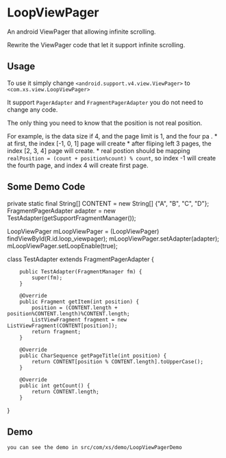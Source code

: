LoopViewPager
====================
An android ViewPager that allowing infinite scrolling.

Rewrite the ViewPager code that let it support infinite scrolling.



Usage
-----
To use it simply change `<android.support.v4.view.ViewPager>` to `<com.xs.view.LoopViewPager>`

It support `PagerAdapter` and `FragmentPagerAdapter` you do not need to change any code.

The only thing you need to know that the position is not real position.

For example, is the data size if 4, and the page limit is 1, and the four pa .
    * at first, the index [-1, 0, 1] page will create
	* after fliping left 3 pages, the index [2, 3, 4] page will create.
	* real postion should be mapping `realPosition = (count + position%count) % count`, so index -1 will create the fourth page, and index 4 will create first page.
	

Some Demo Code
--------------
private static final String[] CONTENT = new String[] {"A", "B", "C", "D"};
FragmentPagerAdapter adapter = new TestAdapter(getSupportFragmentManager());

LoopViewPager mLoopViewPager = (LoopViewPager) findViewById(R.id.loop_viewpager);
mLoopViewPager.setAdapter(adapter);
mLoopViewPager.setLoopEnable(true);

class TestAdapter extends FragmentPagerAdapter {

        public TestAdapter(FragmentManager fm) {
            super(fm);
        }

        @Override
        public Fragment getItem(int position) {
            position = (CONTENT.length + position%CONTENT.length)%CONTENT.length;
            ListViewFragment fragment = new ListViewFragment(CONTENT[position]);
            return fragment;
        }

        @Override
        public CharSequence getPageTitle(int position) {
            return CONTENT[position % CONTENT.length].toUpperCase();
        }

        @Override
        public int getCount() {
            return CONTENT.length;
        }
}



Demo
----
    you can see the demo in src/com/xs/demo/LoopViewPagerDemo



